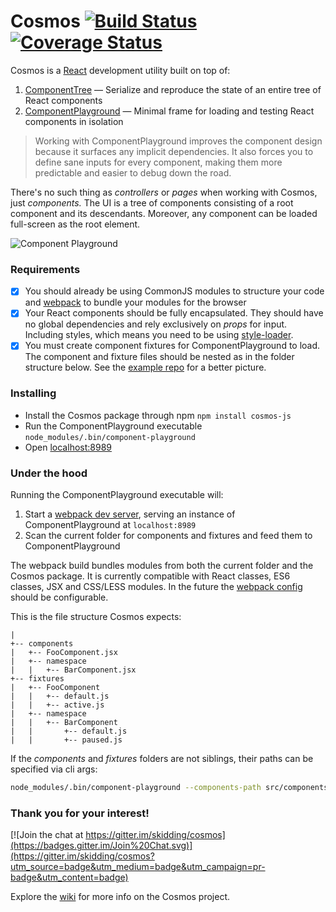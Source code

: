 # Cosmos [![Build Status](https://travis-ci.org/skidding/cosmos.svg?branch=master)](https://travis-ci.org/skidding/cosmos) [![Coverage Status](https://coveralls.io/repos/skidding/cosmos/badge.svg?branch=master)](https://coveralls.io/r/skidding/cosmos?branch=master)

Cosmos is a [React](http://facebook.github.io/react/) development utility built
on top of:

1. [ComponentTree](https://github.com/skidding/react-component-tree) —
Serialize and reproduce the state of an entire tree of React components
2. [ComponentPlayground](https://github.com/skidding/react-component-playground)
— Minimal frame for loading and testing React components in isolation

> Working with ComponentPlayground improves the component design because it
surfaces any implicit dependencies. It also forces you to define sane inputs
for every component, making them more predictable and easier to debug down the
road.

There's no such thing as *controllers* or *pages* when working with Cosmos,
just *components.* The UI is a tree of components consisting of a root
component and its descendants. Moreover, any component can be loaded
full-screen as the root element.

![Component Playground](https://cloud.githubusercontent.com/assets/250750/7215709/7991ed62-e5ec-11e4-89db-25bab48f22b2.png)

### Requirements

- [x] You should already be using CommonJS modules to structure your code and
[webpack](http://webpack.github.io/) to bundle your modules for the browser
- [x] Your React components should be fully encapsulated. They should have no
global dependencies and rely exclusively on _props_ for input. Including styles,
which means you need to be using
[style-loader](https://github.com/webpack/style-loader).
- [x] You must create component fixtures for ComponentPlayground to load. The
component and fixture files should be nested as in the folder structure below.
See the [example repo](https://github.com/skidding/cosmos-example) for a better
picture.

### Installing

- Install the Cosmos package through npm `npm install cosmos-js`
- Run the ComponentPlayground executable `node_modules/.bin/component-playground`
- Open [localhost:8989](http://localhost:8989)

### Under the hood

Running the ComponentPlayground executable will:

1. Start a [webpack dev server](http://webpack.github.io/docs/webpack-dev-server.html),
serving an instance of ComponentPlayground at `localhost:8989`
2. Scan the current folder for components and fixtures and feed them to
ComponentPlayground

The webpack build bundles modules from both the current folder and the Cosmos
package. It is currently compatible with React classes, ES6 classes, JSX and
CSS/LESS modules. In the future the [webpack config](component-playground/webpack.config.js)
should be configurable.

This is the file structure Cosmos expects:
```
|
+-- components
|   +-- FooComponent.jsx
|   +-- namespace
|   |   +-- BarComponent.jsx
+-- fixtures
|   +-- FooComponent
|   |   +-- default.js
|   |   +-- active.js
|   +-- namespace
|   |   +-- BarComponent
|   |       +-- default.js
|   |       +-- paused.js
```

If the _components_ and _fixtures_ folders are not siblings, their paths can be
specified via cli args:

```bash
node_modules/.bin/component-playground --components-path src/components --fixtures-path tests/fixtures
```

### Thank you for your interest!

[![Join the chat at https://gitter.im/skidding/cosmos](https://badges.gitter.im/Join%20Chat.svg)](https://gitter.im/skidding/cosmos?utm_source=badge&utm_medium=badge&utm_campaign=pr-badge&utm_content=badge)

Explore the [wiki](https://github.com/skidding/cosmos/wiki) for more info on
the Cosmos project.
